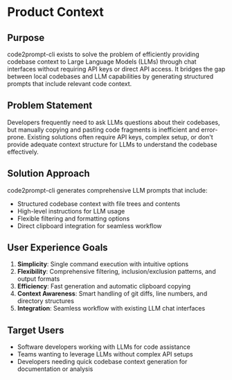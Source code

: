 # Product Context

## Purpose

code2prompt-cli exists to solve the problem of efficiently providing codebase context to Large Language Models (LLMs) through chat interfaces without requiring API keys or direct API access. It bridges the gap between local codebases and LLM capabilities by generating structured prompts that include relevant code context.

## Problem Statement

Developers frequently need to ask LLMs questions about their codebases, but manually copying and pasting code fragments is inefficient and error-prone. Existing solutions often require API keys, complex setup, or don't provide adequate context structure for LLMs to understand the codebase effectively.

## Solution Approach

code2prompt-cli generates comprehensive LLM prompts that include:
- Structured codebase context with file trees and contents
- High-level instructions for LLM usage
- Flexible filtering and formatting options
- Direct clipboard integration for seamless workflow

## User Experience Goals

1. **Simplicity**: Single command execution with intuitive options
2. **Flexibility**: Comprehensive filtering, inclusion/exclusion patterns, and output formats
3. **Efficiency**: Fast generation and automatic clipboard copying
4. **Context Awareness**: Smart handling of git diffs, line numbers, and directory structures
5. **Integration**: Seamless workflow with existing LLM chat interfaces

## Target Users

- Software developers working with LLMs for code assistance
- Teams wanting to leverage LLMs without complex API setups
- Developers needing quick codebase context generation for documentation or analysis
